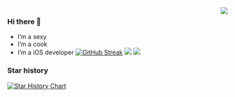 <img align="right" src="https://github-readme-stats.vercel.app/api?username=crazypoo&show_icons=true&icon_color=CE1D2D&text_color=718096&bg_color=ffffff&hide_title=true" />

### Hi there 👋
- I’m a sexy
- I’m a cook
- I’m a iOS developer
[![GitHub Streak](http://github-readme-streak-stats.herokuapp.com?user=crazypoo&theme=dark&locale=zh_Hans)](https://git.io/streak-stats)
![](https://github-readme-stats.vercel.app/api/top-langs/?username=crazypoo&theme=dark&hide_border=false&include_all_commits=true&count_private=true&layout=compact)
[![](https://visitcount.itsvg.in/api?id=crazypoo&label=Profile%20Views&pretty=false)](https://visitcount.itsvg.in)
### Star history
[![Star History Chart](https://api.star-history.com/svg?repos=crazypoo/PTools&type=Date)](https://star-history.com/#crazypoo/PTools&Date)

